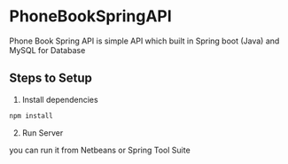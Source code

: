 # PhoneBookSpringAPI
Phone Book Spring API is simple API which built in Spring boot (Java) and MySQL for Database

## Steps to Setup

1. Install dependencies

```bash
npm install
```

2. Run Server

you can run it from Netbeans or Spring Tool Suite
